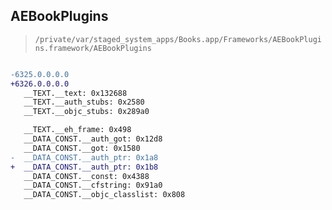 ## AEBookPlugins

> `/private/var/staged_system_apps/Books.app/Frameworks/AEBookPlugins.framework/AEBookPlugins`

```diff

-6325.0.0.0.0
+6326.0.0.0.0
   __TEXT.__text: 0x132688
   __TEXT.__auth_stubs: 0x2580
   __TEXT.__objc_stubs: 0x289a0

   __TEXT.__eh_frame: 0x498
   __DATA_CONST.__auth_got: 0x12d8
   __DATA_CONST.__got: 0x1580
-  __DATA_CONST.__auth_ptr: 0x1a8
+  __DATA_CONST.__auth_ptr: 0x1b8
   __DATA_CONST.__const: 0x4388
   __DATA_CONST.__cfstring: 0x91a0
   __DATA_CONST.__objc_classlist: 0x808

```

